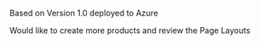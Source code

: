 Based on Version 1.0 deployed to Azure

Would like to create more products and review the Page Layouts 


